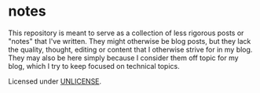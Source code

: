 notes
=====
This repository is meant to serve as a collection of less rigorous posts or
"notes" that I've written. They might otherwise be blog posts, but they lack
the quality, thought, editing or content that I otherwise strive for in my
blog. They may also be here simply because I consider them off topic for my
blog, which I try to keep focused on technical topics.

Licensed under [UNLICENSE](https://unlicense.org).
